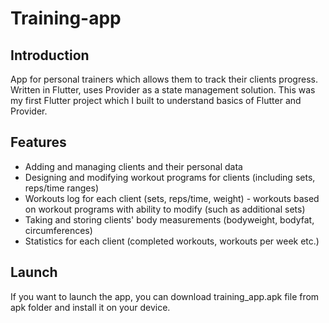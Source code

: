 # Training-app

## Introduction

App for personal trainers which allows them to track their clients progress. Written in Flutter, uses Provider as a state management solution. This was my first Flutter project which I built to understand basics of Flutter and Provider.

## Features

- Adding and managing clients and their personal data
- Designing and modifying workout programs for clients (including sets, reps/time ranges)
- Workouts log for each client (sets, reps/time, weight) - workouts based on workout programs with ability to modify (such as additional sets)
- Taking and storing clients' body measurements (bodyweight, bodyfat, circumferences)
- Statistics for each client (completed workouts, workouts per week etc.)

## Launch

If you want to launch the app, you can download training_app.apk file from apk folder and install it on your device.